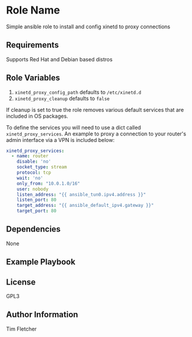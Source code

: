 Role Name
=========

Simple ansible role to install and config xinetd to proxy connections

Requirements
------------

Supports Red Hat and Debian based distros

Role Variables
--------------

1. `xinetd_proxy_config_path` defaults to `/etc/xinetd.d`
2. `xinetd_proxy_cleanup` defaults to `false`

If cleanup is set to true the role removes various default services that are included in OS packages.

To define the services you will need to use a dict called `xinetd_proxy_services`. An example to proxy a connection to your router's admin interface via a VPN is included below:

```yaml
xinetd_proxy_services:
  - name: router
    disable: 'no'
    socket_type: stream
    protocol: tcp
    wait: 'no'
    only_from: "10.0.1.0/16"
    user: nobody
    listen_address: "{{ ansible_tun0.ipv4.address }}"
    listen_port: 80
    target_address: "{{ ansible_default_ipv4.gateway }}"
    target_port: 80
```

Dependencies
------------

None

Example Playbook
----------------

License
-------

GPL3

Author Information
------------------

Tim Fletcher
